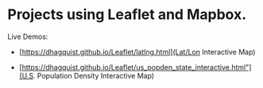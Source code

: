 # Projects using Leaflet and Mapbox.

Live Demos:

- [https://dhagquist.github.io/Leaflet/latlng.html](Lat/Lon Interactive Map)
  
- [https://dhagquist.github.io/Leaflet/us_popden_state_interactive.html"](U.S. Population Density Interactive Map)
